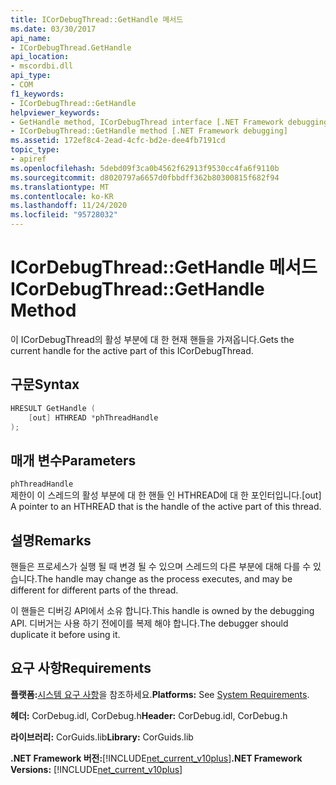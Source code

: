 ```yaml
---
title: ICorDebugThread::GetHandle 메서드
ms.date: 03/30/2017
api_name:
- ICorDebugThread.GetHandle
api_location:
- mscordbi.dll
api_type:
- COM
f1_keywords:
- ICorDebugThread::GetHandle
helpviewer_keywords:
- GetHandle method, ICorDebugThread interface [.NET Framework debugging]
- ICorDebugThread::GetHandle method [.NET Framework debugging]
ms.assetid: 172ef8c4-2ead-4cfc-bd2e-dee4fb7191cd
topic_type:
- apiref
ms.openlocfilehash: 5debd09f3ca0b4562f62913f9530cc4fa6f9110b
ms.sourcegitcommit: d8020797a6657d0fbbdff362b80300815f682f94
ms.translationtype: MT
ms.contentlocale: ko-KR
ms.lasthandoff: 11/24/2020
ms.locfileid: "95728032"
---
```

# <a name="icordebugthreadgethandle-method"></a><span data-ttu-id="63ed3-102">ICorDebugThread::GetHandle 메서드</span><span class="sxs-lookup"><span data-stu-id="63ed3-102">ICorDebugThread::GetHandle Method</span></span>

<span data-ttu-id="63ed3-103">이 ICorDebugThread의 활성 부분에 대 한 현재 핸들을 가져옵니다.</span><span class="sxs-lookup"><span data-stu-id="63ed3-103">Gets the current handle for the active part of this ICorDebugThread.</span></span>  
  
## <a name="syntax"></a><span data-ttu-id="63ed3-104">구문</span><span class="sxs-lookup"><span data-stu-id="63ed3-104">Syntax</span></span>  
  
```cpp  
HRESULT GetHandle (  
    [out] HTHREAD *phThreadHandle  
);  
```  
  
## <a name="parameters"></a><span data-ttu-id="63ed3-105">매개 변수</span><span class="sxs-lookup"><span data-stu-id="63ed3-105">Parameters</span></span>  

 `phThreadHandle`  
 <span data-ttu-id="63ed3-106">제한이 이 스레드의 활성 부분에 대 한 핸들 인 HTHREAD에 대 한 포인터입니다.</span><span class="sxs-lookup"><span data-stu-id="63ed3-106">[out] A pointer to an HTHREAD that is the handle of the active part of this thread.</span></span>  
  
## <a name="remarks"></a><span data-ttu-id="63ed3-107">설명</span><span class="sxs-lookup"><span data-stu-id="63ed3-107">Remarks</span></span>  

 <span data-ttu-id="63ed3-108">핸들은 프로세스가 실행 될 때 변경 될 수 있으며 스레드의 다른 부분에 대해 다를 수 있습니다.</span><span class="sxs-lookup"><span data-stu-id="63ed3-108">The handle may change as the process executes, and may be different for different parts of the thread.</span></span>  
  
 <span data-ttu-id="63ed3-109">이 핸들은 디버깅 API에서 소유 합니다.</span><span class="sxs-lookup"><span data-stu-id="63ed3-109">This handle is owned by the debugging API.</span></span> <span data-ttu-id="63ed3-110">디버거는 사용 하기 전에이를 복제 해야 합니다.</span><span class="sxs-lookup"><span data-stu-id="63ed3-110">The debugger should duplicate it before using it.</span></span>  
  
## <a name="requirements"></a><span data-ttu-id="63ed3-111">요구 사항</span><span class="sxs-lookup"><span data-stu-id="63ed3-111">Requirements</span></span>  

 <span data-ttu-id="63ed3-112">**플랫폼:**[시스템 요구 사항](../../get-started/system-requirements.md)을 참조하세요.</span><span class="sxs-lookup"><span data-stu-id="63ed3-112">**Platforms:** See [System Requirements](../../get-started/system-requirements.md).</span></span>  
  
 <span data-ttu-id="63ed3-113">**헤더:** CorDebug.idl, CorDebug.h</span><span class="sxs-lookup"><span data-stu-id="63ed3-113">**Header:** CorDebug.idl, CorDebug.h</span></span>  
  
 <span data-ttu-id="63ed3-114">**라이브러리:** CorGuids.lib</span><span class="sxs-lookup"><span data-stu-id="63ed3-114">**Library:** CorGuids.lib</span></span>  
  
 <span data-ttu-id="63ed3-115">**.NET Framework 버전:**[!INCLUDE[net_current_v10plus](../../../../includes/net-current-v10plus-md.md)]</span><span class="sxs-lookup"><span data-stu-id="63ed3-115">**.NET Framework Versions:** [!INCLUDE[net_current_v10plus](../../../../includes/net-current-v10plus-md.md)]</span></span>
